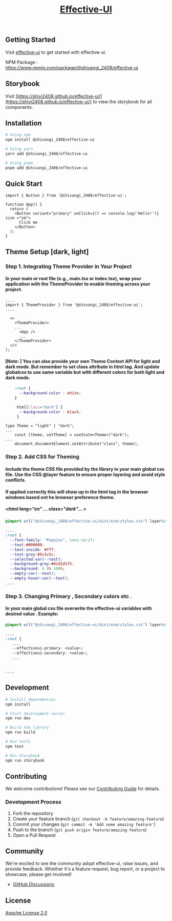 <p align="center">
  <a href="https://www.npmjs.com/package/@shivangi_2408/effective-ui">
      <h1 align="center">Effective-UI</h1>
  </a>
</p>
</br>



## Getting Started

Visit <a aria-label="effective-ui learn" href="https://github.com/shivi2408/effective-ui">effective-ui</a> to get started with effective-ui.

NPM Package : https://www.npmjs.com/package/@shivangi_2408/effective-ui

## Storybook

Visit [https://shivi2408.github.io/effective-ui/](https://shivi2408.github.io/effective-ui/) to view the storybook for all components.


## Installation

```bash
# Using npm
npm install @shivangi_2408/effective-ui

# Using yarn
yarn add @shivangi_2408/effective-ui

# Using pnpm
pnpm add @shivangi_2408/effective-ui
```

## Quick Start

```tsx
import { Button } from '@shivangi_2408/effective-ui';

function App() {
  return (
    <Button variant="primary" onClick={() => console.log('Hello!')} size ="sm">
      Click me
    </Button>
  );
}
```

## Theme Setup [dark, light]

### Step 1. Integrating Theme Provider in Your Project

#### In your main or root file (e.g., main.tsx or index.tsx), wrap your application with the ThemeProvider to enable theming across your project.

```tsx
....
import { ThemeProvider } from '@shivangi_2408/effective-ui';
....

  <>
    <ThemeProvider>
    ...
      <App />
      ...
    </ThemeProvider>
  </>
);

```
#### [Note: ] You can also provide your own Theme Context API for light and dark mode. But remember to set class attribute in html tag. And update globalcss to use same variable but with different colors for both light and dark mode.
```css
    :root {
      --background-color : white;
    }

     html[class="dark"] {
      --background-color : black;
     }
```

```tsx
type Theme = "light" | "dark";
...
    const [theme, setTheme] = useState<Theme>("dark");
...
    document.documentElement.setAttribute("class", theme);
```

### Step 2. Add CSS for Theming
#### Include the theme CSS file provided by the library in your main global css file. Use the CSS @layer feature to ensure proper layering and avoid style conflicts.
#### If applied correctly this will show up in the html tag in the browser windows based ont he browser preference theme.
##### <html lang="en" ...  class="dark"... >
```css
@import url("@shivangi_2408/effective-ui/dist/esm/styles.css") layer(effective-ui);

....
:root {
  --font-family: "Poppins", sans-serif;
  --text:#000000;
  --text-inside: #fff;
  --text-grey:#5c5c5c;
  --selected:var(--text);
  --background-grey:#d1d1d1f5;
  --background: 0 0% 100%;
  --empty:var(--text);
  --empty-hover:var(--text);
....

```
### Step 3. Changing Primary , Secondary colors etc . 
#### In your main global css file overwrite the effective-ui variables with desired value . Example:
```css
@import url("@shivangi_2408/effective-ui/dist/esm/styles.css") layer(effective-ui);

....
:root {
   ...
   --effectiveui-primary: <value>;
   --effectiveui-secondary: <value>;
   ...


....

```
## Development

```bash
# Install dependencies
npm install

# Start development server
npm run dev

# Build the library
npm run build

# Run tests
npm test

# Run Storybook
npm run storybook
```

## Contributing

We welcome contributions! Please see our [Contributing Guide](CONTRIBUTING.md) for details.

### Development Process

1. Fork the repository
2. Create your feature branch (`git checkout -b feature/amazing-feature`)
3. Commit your changes (`git commit -m 'Add some amazing feature'`)
4. Push to the branch (`git push origin feature/amazing-feature`)
5. Open a Pull Request

## Community

We're excited to see the community adopt effective-ui, raise issues, and provide feedback.
Whether it's a feature request, bug report, or a project to showcase, please get involved!
- [GitHub Discussions](https://github.com/effective-ui/effective-ui/discussions)


## License

[Apache License 2.0](https://github.com/shivi2408/effective-ui/blob/main/LICENSE)
